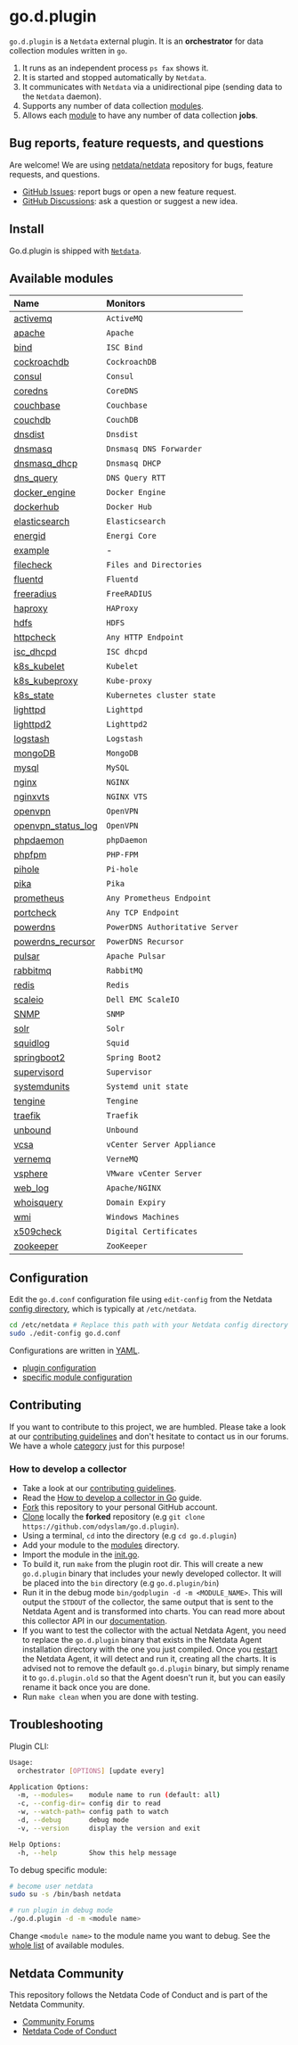 <!--
title: go.d.plugin
description: "go.d.plugin is an external plugin for Netdata, responsible for running individual data collectors written in Go."
custom_edit_url: https://github.com/netdata/go.d.plugin/edit/master/README.md
-->

# go.d.plugin

`go.d.plugin` is a `Netdata` external plugin. It is an **orchestrator** for data collection modules written in `go`.

1. It runs as an independent process `ps fax` shows it.
2. It is started and stopped automatically by `Netdata`.
3. It communicates with `Netdata` via a unidirectional pipe (sending data to the `Netdata` daemon).
4. Supports any number of data collection [modules](https://github.com/netdata/go.d.plugin/tree/master/modules).
5. Allows each [module](https://github.com/netdata/go.d.plugin/tree/master/modules) to have any number of data
   collection **jobs**.

## Bug reports, feature requests, and questions

Are welcome! We are using [netdata/netdata](https://github.com/netdata/netdata/) repository for bugs, feature requests,
and questions.

- [GitHub Issues](https://github.com/netdata/netdata/issues/new/choose): report bugs or open a new feature request.
- [GitHub Discussions](https://github.com/netdata/netdata/discussions): ask a question or suggest a new idea.

## Install

Go.d.plugin is shipped with [`Netdata`](https://github.com/netdata/netdata).

## Available modules

| Name                                                                                                | Monitors                        |
|:----------------------------------------------------------------------------------------------------|:--------------------------------|
| [activemq](https://github.com/netdata/go.d.plugin/tree/master/modules/activemq)                     | `ActiveMQ`                      |
| [apache](https://github.com/netdata/go.d.plugin/tree/master/modules/apache)                         | `Apache`                        |
| [bind](https://github.com/netdata/go.d.plugin/tree/master/modules/bind)                             | `ISC Bind`                      |
| [cockroachdb](https://github.com/netdata/go.d.plugin/tree/master/modules/cockroachdb)               | `CockroachDB`                   |
| [consul](https://github.com/netdata/go.d.plugin/tree/master/modules/consul)                         | `Consul`                        |
| [coredns](https://github.com/netdata/go.d.plugin/tree/master/modules/coredns)                       | `CoreDNS`                       |
| [couchbase](https://github.com/netdata/go.d.plugin/tree/master/modules/couchbase)                   | `Couchbase`                     |
| [couchdb](https://github.com/netdata/go.d.plugin/tree/master/modules/couchdb)                       | `CouchDB`                       |
| [dnsdist](https://github.com/netdata/go.d.plugin/tree/master/modules/dnsdist)                       | `Dnsdist`                       |
| [dnsmasq](https://github.com/netdata/go.d.plugin/tree/master/modules/dnsmasq)                       | `Dnsmasq DNS Forwarder`         |
| [dnsmasq_dhcp](https://github.com/netdata/go.d.plugin/tree/master/modules/dnsmasq_dhcp)             | `Dnsmasq DHCP`                  |
| [dns_query](https://github.com/netdata/go.d.plugin/tree/master/modules/dnsquery)                    | `DNS Query RTT`                 |
| [docker_engine](https://github.com/netdata/go.d.plugin/tree/master/modules/docker_engine)           | `Docker Engine`                 |
| [dockerhub](https://github.com/netdata/go.d.plugin/tree/master/modules/dockerhub)                   | `Docker Hub`                    |
| [elasticsearch](https://github.com/netdata/go.d.plugin/tree/master/modules/elasticsearch)           | `Elasticsearch`                 |
| [energid](https://github.com/netdata/go.d.plugin/tree/master/modules/energid)                       | `Energi Core`                   |
| [example](https://github.com/netdata/go.d.plugin/tree/master/modules/example)                       | -                               |
| [filecheck](https://github.com/netdata/go.d.plugin/tree/master/modules/filecheck)                   | `Files and Directories`         |
| [fluentd](https://github.com/netdata/go.d.plugin/tree/master/modules/fluentd)                       | `Fluentd`                       |
| [freeradius](https://github.com/netdata/go.d.plugin/tree/master/modules/freeradius)                 | `FreeRADIUS`                    |
| [haproxy](https://github.com/netdata/go.d.plugin/tree/master/modules/haproxy)                       | `HAProxy`                       |
| [hdfs](https://github.com/netdata/go.d.plugin/tree/master/modules/hdfs)                             | `HDFS`                          |
| [httpcheck](https://github.com/netdata/go.d.plugin/tree/master/modules/httpcheck)                   | `Any HTTP Endpoint`             |
| [isc_dhcpd](https://github.com/netdata/go.d.plugin/tree/master/modules/isc_dhcpd)                   | `ISC dhcpd`                     |
| [k8s_kubelet](https://github.com/netdata/go.d.plugin/tree/master/modules/k8s_kubelet)               | `Kubelet`                       |
| [k8s_kubeproxy](https://github.com/netdata/go.d.plugin/tree/master/modules/k8s_kubeproxy)           | `Kube-proxy`                    |
| [k8s_state](https://github.com/netdata/go.d.plugin/tree/master/modules/k8s_state)                   | `Kubernetes cluster state`      |
| [lighttpd](https://github.com/netdata/go.d.plugin/tree/master/modules/lighttpd)                     | `Lighttpd`                      |
| [lighttpd2](https://github.com/netdata/go.d.plugin/tree/master/modules/lighttpd2)                   | `Lighttpd2`                     |
| [logstash](https://github.com/netdata/go.d.plugin/tree/master/modules/logstash)                     | `Logstash`                      |
| [mongoDB](https://github.com/netdata/go.d.plugin/tree/master/modules/mongodb)                       | `MongoDB`                       |
| [mysql](https://github.com/netdata/go.d.plugin/tree/master/modules/mysql)                           | `MySQL`                         |
| [nginx](https://github.com/netdata/go.d.plugin/tree/master/modules/nginx)                           | `NGINX`                         |
| [nginxvts](https://github.com/netdata/go.d.plugin/tree/master/modules/nginxvts)                     | `NGINX VTS`                     |
| [openvpn](https://github.com/netdata/go.d.plugin/tree/master/modules/openvpn)                       | `OpenVPN`                       |
| [openvpn_status_log](https://github.com/netdata/go.d.plugin/tree/master/modules/openvpn_status_log) | `OpenVPN`                       |
| [phpdaemon](https://github.com/netdata/go.d.plugin/tree/master/modules/phpdaemon)                   | `phpDaemon`                     |
| [phpfpm](https://github.com/netdata/go.d.plugin/tree/master/modules/phpfpm)                         | `PHP-FPM`                       |
| [pihole](https://github.com/netdata/go.d.plugin/tree/master/modules/pihole)                         | `Pi-hole`                       |
| [pika](https://github.com/netdata/go.d.plugin/tree/master/modules/pika)                             | `Pika`                          |
| [prometheus](https://github.com/netdata/go.d.plugin/tree/master/modules/prometheus)                 | `Any Prometheus Endpoint`       |
| [portcheck](https://github.com/netdata/go.d.plugin/tree/master/modules/portcheck)                   | `Any TCP Endpoint`              |
| [powerdns](https://github.com/netdata/go.d.plugin/tree/master/modules/powerdns)                     | `PowerDNS Authoritative Server` |
| [powerdns_recursor](https://github.com/netdata/go.d.plugin/tree/master/modules/powerdns_recursor)   | `PowerDNS Recursor`             |
| [pulsar](https://github.com/netdata/go.d.plugin/tree/master/modules/portcheck)                      | `Apache Pulsar`                 |
| [rabbitmq](https://github.com/netdata/go.d.plugin/tree/master/modules/rabbitmq)                     | `RabbitMQ`                      |
| [redis](https://github.com/netdata/go.d.plugin/tree/master/modules/redis)                           | `Redis`                         |
| [scaleio](https://github.com/netdata/go.d.plugin/tree/master/modules/scaleio)                       | `Dell EMC ScaleIO`              |
| [SNMP](https://github.com/netdata/go.d.plugin/blob/master/modules/snmp)                             | `SNMP`                          |
| [solr](https://github.com/netdata/go.d.plugin/tree/master/modules/solr)                             | `Solr`                          |
| [squidlog](https://github.com/netdata/go.d.plugin/tree/master/modules/squidlog)                     | `Squid`                         |
| [springboot2](https://github.com/netdata/go.d.plugin/tree/master/modules/springboot2)               | `Spring Boot2`                  |
| [supervisord](https://github.com/netdata/go.d.plugin/tree/master/modules/supervisord)               | `Supervisor`                    |
| [systemdunits](https://github.com/netdata/go.d.plugin/tree/master/modules/systemdunits)             | `Systemd unit state`            |
| [tengine](https://github.com/netdata/go.d.plugin/tree/master/modules/tengine)                       | `Tengine`                       |
| [traefik](https://github.com/netdata/go.d.plugin/tree/master/modules/traefik)                       | `Traefik`                       |
| [unbound](https://github.com/netdata/go.d.plugin/tree/master/modules/unbound)                       | `Unbound`                       |
| [vcsa](https://github.com/netdata/go.d.plugin/tree/master/modules/vcsa)                             | `vCenter Server Appliance`      |
| [vernemq](https://github.com/netdata/go.d.plugin/tree/master/modules/vernemq)                       | `VerneMQ`                       |
| [vsphere](https://github.com/netdata/go.d.plugin/tree/master/modules/vsphere)                       | `VMware vCenter Server`         |
| [web_log](https://github.com/netdata/go.d.plugin/tree/master/modules/weblog)                        | `Apache/NGINX`                  |
| [whoisquery](https://github.com/netdata/go.d.plugin/tree/master/modules/whoisquery)                 | `Domain Expiry`                 |
| [wmi](https://github.com/netdata/go.d.plugin/tree/master/modules/wmi)                               | `Windows Machines`              |
| [x509check](https://github.com/netdata/go.d.plugin/tree/master/modules/x509check)                   | `Digital Certificates`          |
| [zookeeper](https://github.com/netdata/go.d.plugin/tree/master/modules/zookeeper)                   | `ZooKeeper`                     |

## Configuration

Edit the `go.d.conf` configuration file using `edit-config` from the
Netdata [config directory](https://learn.netdata.cloud/docs/configure/nodes), which is typically at `/etc/netdata`.

```bash
cd /etc/netdata # Replace this path with your Netdata config directory
sudo ./edit-config go.d.conf
```

Configurations are written in [YAML](http://yaml.org/).

- [plugin configuration](https://github.com/netdata/go.d.plugin/blob/master/config/go.d.conf)
- [specific module configuration](https://github.com/netdata/go.d.plugin/tree/master/config/go.d)

## Contributing

If you want to contribute to this project, we are humbled. Please take a look at
our [contributing guidelines](https://learn.netdata.cloud/contribute/handbook) and don't hesitate to contact us in our
forums. We have a whole [category](https://community.netdata.cloud/c/agent-development/9) just for this purpose!

### How to develop a collector

- Take a look at our [contributing guidelines](https://learn.netdata.cloud/contribute/handbook).
- Read
  the [How to develop a collector in Go](https://github.com/netdata/go.d.plugin/tree/master/docs/how-to-write-a-module.md)
  guide.
- [Fork](https://docs.github.com/en/github/getting-started-with-github/fork-a-repo) this repository to your personal
  GitHub account.
- [Clone](https://docs.github.com/en/github/creating-cloning-and-archiving-repositories/cloning-a-repository#:~:text=to%20GitHub%20Desktop-,On%20GitHub%2C%20navigate%20to%20the%20main%20page%20of%20the%20repository,Desktop%20to%20complete%20the%20clone.)
  locally the **forked** repository (e.g `git clone https://github.com/odyslam/go.d.plugin`).
- Using a terminal, `cd` into the directory (e.g `cd go.d.plugin`)
- Add your module to the [modules](https://github.com/netdata/go.d.plugin/tree/master/modules) directory.
- Import the module in the [init.go](https://github.com/netdata/go.d.plugin/blob/master/cmd/godplugin/init.go).
- To build it, run `make` from the plugin root dir. This will create a new `go.d.plugin` binary that includes your newly
  developed collector. It will be placed into the `bin` directory (e.g `go.d.plugin/bin`)
- Run it in the debug mode `bin/godplugin -d -m <MODULE_NAME>`. This will output the `STDOUT` of the collector, the same
  output that is sent to the Netdata Agent and is transformed into charts. You can read more about this collector API in
  our [documentation](https://learn.netdata.cloud/docs/agent/collectors/plugins.d#external-plugins-api).
- If you want to test the collector with the actual Netdata Agent, you need to replace the `go.d.plugin` binary that
  exists in the Netdata Agent installation directory with the one you just compiled. Once
  you [restart](https://learn.netdata.cloud/docs/configure/start-stop-restart) the Netdata Agent, it will detect and run
  it, creating all the charts. It is advised not to remove the default `go.d.plugin` binary, but simply rename it
  to `go.d.plugin.old` so that the Agent doesn't run it, but you can easily rename it back once you are done.
- Run `make clean` when you are done with testing.

## Troubleshooting

Plugin CLI:

```sh
Usage:
  orchestrator [OPTIONS] [update every]

Application Options:
  -m, --modules=    module name to run (default: all)
  -c, --config-dir= config dir to read
  -w, --watch-path= config path to watch
  -d, --debug       debug mode
  -v, --version     display the version and exit

Help Options:
  -h, --help        Show this help message
```

To debug specific module:

```sh
# become user netdata
sudo su -s /bin/bash netdata

# run plugin in debug mode
./go.d.plugin -d -m <module name>
```

Change `<module name>` to the module name you want to debug. See the [whole list](#available-modules) of available
modules.

## Netdata Community

This repository follows the Netdata Code of Conduct and is part of the Netdata Community.

- [Community Forums](https://community.netdata.cloud)
- [Netdata Code of Conduct](https://learn.netdata.cloud/contribute/code-of-conduct)
